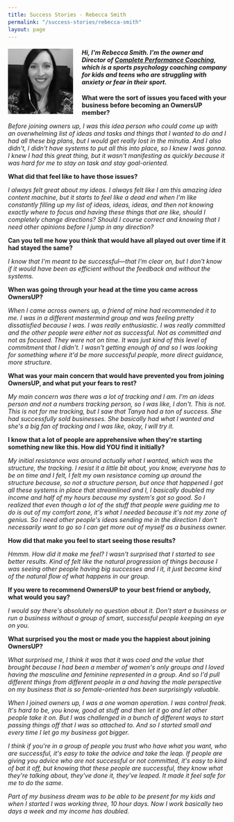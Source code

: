 ```yaml
---
title: Success Stories - Rebecca Smith
permalink: "/success-stories/rebecca-smith"
layout: page
---
```

#### *<img src="/images/success-stories-rebecca-smith.jpg" style="float:left;padding-right:20px;" />Hi, I'm Rebecca Smith. I'm the owner and Director of [Complete Performance Coaching](https://completeperformancecoaching.com), which is a sports psychology coaching company for kids and teens who are struggling with anxiety or fear in their sport.*

**What were the sort of issues you faced with your business before becoming an OwnersUP member?**

*Before joining owners up, I was this idea person who could come up with an overwhelming list of ideas and tasks and things that I wanted to do and I had all these big plans, but I would get really lost in the minutia. And I also didn't, I didn't have systems to put all this into place, so I knew I was gonna. I knew I had this great thing, but it wasn't manifesting as quickly because it was hard for me to stay on task and stay goal-oriented.*

**What did that feel like to have those issues?**

*I always felt great about my ideas. I always felt like I am this amazing idea content machine, but it starts to feel like a dead end when I'm like constantly filling up my list of ideas, ideas, ideas, and then not knowing exactly where to focus and having these things that are like, should I completely change directions? Should I course correct and knowing that I need other opinions before I jump in any direction?*

**Can you tell me how you think that would have all played out over time if it had stayed the same?**

*I know that I'm meant to be successful—that I'm clear on, but I don't know if it would have been as efficient without the feedback and without the systems.*

**When was going through your head at the time you came across OwnersUP?**

*When I came across owners up, a friend of mine had recommended it to me. I was in a different mastermind group and was feeling pretty dissatisfied because I was. I was really enthusiastic. I was really committed and the other people were either not as successful. Not as committed and not as focused. They were not on time. It was just kind of this level of commitment that I didn't. I wasn't getting enough of and so I was looking for something where it'd be more successful people, more direct guidance, more structure.*

**What was your main concern that would have prevented you from joining OwnersUP, and what put your fears to rest?**

*My main concern was there was a lot of tracking and I am. I'm an ideas person and not a numbers tracking person, so I was like, I don't. This is not. This is not for me tracking, but I saw that Tanya had a ton of success. She had successfully sold businesses. She basically had what I wanted and she's a big fan of tracking and I was like, okay, I will try it.*

**I know that a lot of people are apprehensive when they're starting something new like this. How did YOU find it initially?**

*My initial resistance was around actually what I wanted, which was the structure, the tracking. I resist it a little bit about, you know, everyone has to be on time and I felt, I felt my own resistance coming up around the structure because, so not a structure person, but once that happened I got all these systems in place that streamlined and I, I basically doubled my income and half of my hours because my system's got so good. So I realized that even though a lot of the stuff that people were guiding me to do is out of my comfort zone, it's what I needed because it's not my zone of genius. So I need other people's ideas sending me in the direction I don't necessarily want to go so I can get more out of myself as a business owner.*

**How did that make you feel to start seeing those results?**

*Hmmm. How did it make me feel? I wasn't surprised that I started to see better results. Kind of felt like the natural progression of things because I was seeing other people having big successes and I it, it just became kind of the natural flow of what happens in our group.*

**If you were to recommend OwnersUP to your best friend or anybody, what would you say?**

*I would say there's absolutely no question about it. Don't start a business or run a business without a group of smart, successful people keeping an eye on you.*

**What surprised you the most or made you the happiest about joining OwnersUP?**

*What surprised me, I think it was that it was coed and the value that brought because I had been a member of women's only groups and I loved having the masculine and feminine represented in a group. And so I'd pull different things from different people in a and having the male perspective on my business that is so female-oriented has been surprisingly valuable.*

*When I joined owners up, I was a one woman operation. I was control freak. It's hard to be, you know, good at stuff and then let it go and let other people take it on. But I was challenged in a bunch of different ways to start passing things off that I was so attached to. And so I started small and every time I let go my business got bigger.*

*I think if you're in a group of people you trust who have what you want, who are successful, it's easy to take the advice and take the leap. If people are giving you advice who are not successful or not committed, it's easy to kind of bat it off, but knowing that these people are successful, they know what they're talking about, they've done it, they've leaped. It made it feel safe for me to do the same.*

*Part of my business dream was to be able to be present for my kids and when I started I was working three, 10 hour days. Now I work basically two days a week and my income has doubled.*